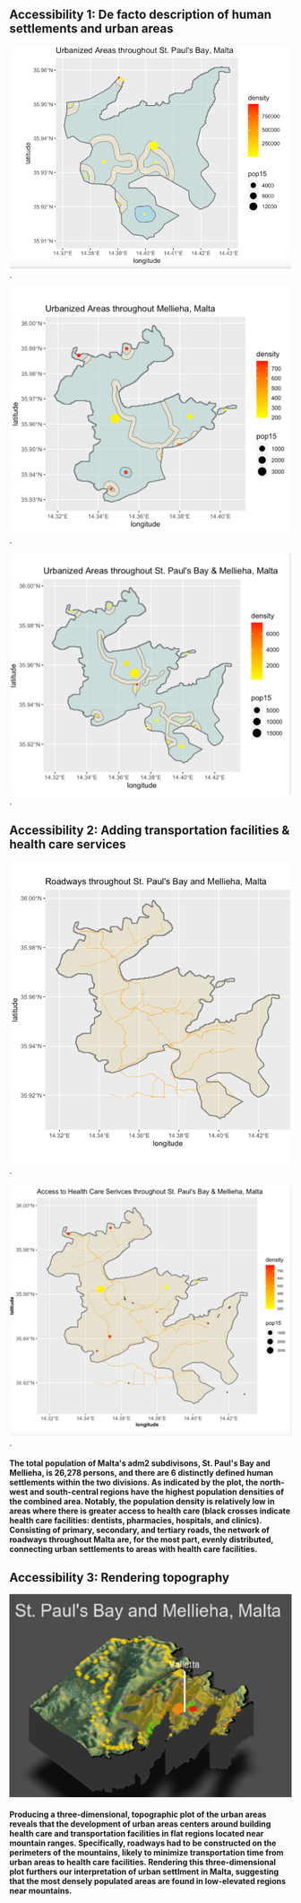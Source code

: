 
## Accessibility 1: De facto description of human settlements and urban areas


![](p5.png)   .  



![](urbanizedma.png).  


![](urbanizedboth.png).  

## Accessibility 2: Adding transportation facilities & health care services

![](roads.png).  


![](healthcare.png).  

#### The total population of Malta's adm2 subdivisons, St. Paul's Bay and Mellieha, is 26,278 persons, and there are 6 distinctly defined human settlements within the two divisions. As indicated by the plot, the north-west and south-central regions have the highest population densities of the combined area. Notably, the population density is relatively low in areas where there is greater access to health care (black crosses indicate health care facilities: dentists, pharmacies, hospitals, and clinics). Consisting of primary, secondary, and tertiary roads, the network of roadways throughout Malta are, for the most part, evenly distributed, connecting urban settlements to areas with health care facilities. 

## Accessibility 3: Rendering topography
![](final.png)
#### Producing a three-dimensional, topographic plot of the urban areas reveals that the development of urban areas centers around building health care and transportation facilities in flat regions located near mountain ranges. Specifically, roadways had to be constructed on the perimeters of the mountains, likely to minimize transportation time from urban areas to health care facilities. Rendering this three-dimensional plot furthers our interpretation of urban settlment in Malta, suggesting that the most densely populated areas are found in low-elevated regions near mountains. 
